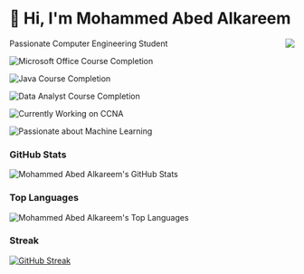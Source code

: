 # 👋 Hi, I'm Mohammed Abed Alkareem

<img src="https://api.visitorbadge.io/api/visitors?path=https%3A%2F%2Fgithub.com%2FMohammed-Abed-Alkareem%2FMohammed-Abed-Alkareem&countColor=%23263759" style="float: right;" />

Passionate Computer Engineering Student



<!---
Mohammed-Abed-Alkareem/Mohammed-Abed-Alkareem is a ✨ special ✨ repository because its `README.md` (this file) appears on your GitHub profile.
You can click the Preview link to take a look at your changes.
--->

![Microsoft Office Course Completion](https://img.shields.io/badge/Microsoft%20Office%20Course-Completed-red)

![Java Course Completion](https://img.shields.io/badge/Java%20Course-Completed-blue)

![Data Analyst Course Completion](https://img.shields.io/badge/Data%20Analyst%20Course-Completed-brightgreen)

![Currently Working on CCNA](https://img.shields.io/badge/Currently%20Working%20on-CCNA-orange)

![Passionate about Machine Learning](https://img.shields.io/badge/Passionate%20about-Machine%20Learning-pink)

### GitHub Stats

![Mohammed Abed Alkareem's GitHub Stats](https://github-readme-stats.vercel.app/api?username=Mohammed-Abed-Alkareem&show_icons=true&theme=radical)

### Top Languages

![Mohammed Abed Alkareem's Top Languages](https://github-readme-stats.vercel.app/api/top-langs/?username=Mohammed-Abed-Alkareem&layout=compact&theme=radical)

### Streak
<a href="https://git.io/streak-stats"><img src="https://streak-stats.demolab.com?user=Mohammed-Abed-Alkareem&theme=dark&date_format=j%20M%5B%20Y%5D" alt="GitHub Streak" /></a>